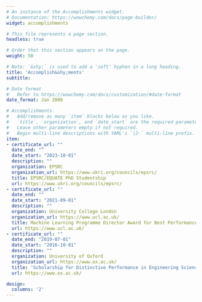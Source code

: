 ```yaml
---
# An instance of the Accomplishments widget.
# Documentation: https://wowchemy.com/docs/page-builder/
widget: accomplishments

# This file represents a page section.
headless: true

# Order that this section appears on the page.
weight: 50

# Note: `&shy;` is used to add a 'soft' hyphen in a long heading.
title: 'Accomplish&shy;ments'
subtitle:

# Date format
#   Refer to https://wowchemy.com/docs/customization/#date-format
date_format: Jan 2006

# Accomplishments.
#   Add/remove as many `item` blocks below as you like.
#   `title`, `organization`, and `date_start` are the required parameters.
#   Leave other parameters empty if not required.
#   Begin multi-line descriptions with YAML's `|2-` multi-line prefix.
item:
- certificate_url: ""
  date_end: ""
  date_start: "2023-10-01"
  description: ""
  organization: EPSRC
  organization_url: https://www.ukri.org/councils/epsrc/
  title: EPSRC/EQUATE PhD Studentship
  url: https://www.ukri.org/councils/epsrc/
- certificate_url: ""
  date_end: ""
  date_start: "2021-09-01"
  description: ""
  organization: University College London
  organization_url: https://www.ucl.ac.uk/
  title: Machine Learning Programme Director Award for Best Performance
  url: https://www.ucl.ac.uk/
- certificate_url: ""
  date_end: "2019-07-01"
  date_start: "2016-10-01"
  description: ""
  organization: University of Oxford
  organization_url: https://www.ox.ac.uk/
  title: 'Scholarship for Distinctive Performance in Engineering Science'
  url: https://www.ox.ac.uk/

design:
  columns: '2' 
---
```

